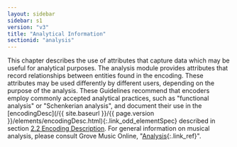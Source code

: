 ```yaml
---
layout: sidebar
sidebar: s1
version: "v3"
title: "Analytical Information"
sectionid: "analysis"
---
```




This chapter describes the use of attributes that capture data which may be useful
for
analytical purposes. The analysis module provides attributes that record relationships
between
entities found in the encoding. These attributes may be used differently by different
users,
depending on the purpose of the analysis. These Guidelines recommend that encoders
employ
commonly accepted analytical practices, such as "functional analysis" or "Schenkerian
analysis",
and document their use in the [encodingDesc](/{{ site.baseurl }}/{{ page.version }}/elements/encodingDesc.html){:.link_odd_elementSpec} described in section <a class="link_ptr" title="Encoding Description" href="/{{ site.baseurl }}/{{ page.version }}/guidelines/header.html#headerEncodingDescription">2.2 Encoding Description</a>. For general information on musical analysis, please
consult Grove Music Online, "[Analysis](http://www.oxfordmusiconline.com/subscriber/article/grove/music/41862pg1#S41862.1){:.link_ref}".




